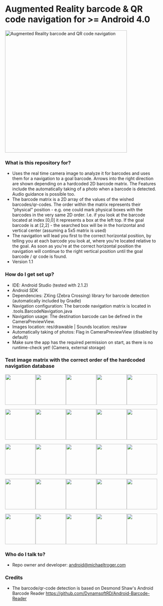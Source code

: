 # Augmented Reality barcode & QR code navigation for >= Android 4.0 #

<img src="/qrbarcodenavi.png" alt="Augmented Reality barcode and QR code navigation" width="400px"/>

### What is this repository for? ###

* Uses the real time camera image to analyze it for barcodes and uses them for a navigation to a goal barcode. Arrows into the right direction are shown depending on a hardcoded 2D barcode matrix. The Features include the automatically taking of a photo when a barcode is detected. Audio guidance is possible too.
* The barcode matrix is a 2D array of the values of the wished barcodes/qr-codes. The order within the matrix represents their "physical" position - e.g. one could mark physical boxes with the barcodes in the very same 2D order. I.e. if you look at the barcode located at index [0,0] it represents a box at the left top. If the goal barcode is at [2,2] - the searched box will be in the horizontal and vertical center (assuming a 5x5 matrix is used)
* The navigation will lead you first to the correct horizontal position, by telling you at each barcode you look at, where you're located relative to the goal. As soon as you're at the correct horizontal position the navigation will continue to the right vertical position until the goal barcode / qr code is found.
* Version 1.1

### How do I get set up? ###
* IDE: Android Studio (tested with 2.1.2)
* Android SDK
* Dependencies: ZXing (Zebra Crossing) library for barcode detection (automatically included by Gradle)
* Navigation configuration: The barcode navigation matrix is located in .tools.BarcodeNavigation.java
* Navigation usage:  The destination barcode can be defined in the CameraPreviewView. 
* Images location: res/drawable | Sounds location: res/raw
* Automatically taking of photos: Flag in CameraPreviewView (disabled by default)
* Make sure the app has the required permission on start, as there is no runtime-check yet! (Camera, external storage)

### Test image matrix with the correct order of the hardcoded navigation database ###
<img src="/testimages/belgium.png" alt="" width="100px"/><img src="/testimages/cafe.png" alt="" width="100px"/><img src="/testimages/cat.png" alt="" width="100px"/><img src="/testimages/computer.png" alt="" width="100px"/><img src="/testimages/day.png" alt="" width="100px"/>

<img src="/testimages/dertest.png" alt="" width="100px"/><img src="/testimages/dog.png" alt="" width="100px"/><img src="/testimages/gestern.png" alt="" width="100px"/><img src="/testimages/grass.png" alt="" width="100px"/><img src="/testimages/hallowelt.png" alt="" width="100px"/>

<img src="/testimages/heute.png" alt="" width="100px"/><img src="/testimages/keyboard.png" alt="" width="100px"/><img src="/testimages/moon.png" alt="" width="100px"/><img src="/testimages/nature.png" alt="" width="100px"/><img src="/testimages/news.png" alt="" width="100px"/>

<img src="/testimages/night.png" alt="" width="100px"/><img src="/testimages/peace.png" alt="" width="100px"/><img src="/testimages/phone.png" alt="" width="100px"/><img src="/testimages/rat.png" alt="" width="100px"/><img src="/testimages/restaurant.png" alt="" width="100px"/>

<img src="/testimages/school.png" alt="" width="100px"/><img src="/testimages/star.png" alt="" width="100px"/><img src="/testimages/today.png" alt="" width="100px"/><img src="/testimages/tv.png" alt="" width="100px"/><img src="/testimages/yesterday.png" alt="" width="100px"/>

### Who do I talk to? ###

* Repo owner and developer: android@michaeltroger.com

### Credits ###

* The barcode/qr-code detection is based on Desmond Shaw's Android Barcode Reader https://github.com/DynamsoftRD/Android-Barcode-Reader
